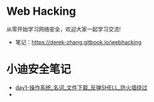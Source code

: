# Web Hacking
从零开始学习网络安全，欢迎大家一起学习交流!
- 笔记：https://derek-zhang.gitbook.io/webhacking


# 小迪安全笔记
- [day1-操作系统_名词_文件下载_反弹SHELL_防火墙绕过](https://derek-zhang.gitbook.io/webhacking/xiao-di-an-quan/day1-cao-zuo-xi-tong-ming-ci-wen-jian-xia-zai-fan-dan-shell-fang-huo-qiang-rao-guo)
- 



